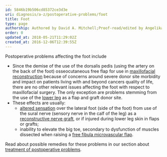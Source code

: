 ```yaml
---
id: 5846b19b506cd85372ce3d3e
uri: diagnosis/a-z/postoperative-problems/foot
title: Foot
type: page
authorship: Authored by David A. Mitchell;Proof-read/edited by Angelika Sebald
order: 0
updated_at: 2018-05-21T11:29:02Z
created_at: 2016-12-06T12:39:55Z
---
```


<p>Postoperative problems affecting the foot include</p>
<ul>
    <li>Since the demise of the use of the dorsalis pedis (using
        the artery on the back of the foot) osseocutaneous free
        flap for use in <a href="/treatment/surgery/reconstruction">maxillofacial reconstruction</a>        because of concerns around severe donor site morbidity
        and impact on patients living with and beyond cancers
        quality of life, there are no other relevant issues affecting
        the foot with respect to maxillofacial surgery. The only
        exception are problems stemming from the use of the
        <a href="/diagnosis/a-z/postoperative-problems/lower-leg">lower leg</a> as a flap and graft donor site.</li>
    <li>These effects are usually:
        <ul>
            <li><a href="/diagnosis/a-z/neuropathies/getting-started">altered sensation</a>                over the lateral foot (side of the foot) from
                use of the sural nerve (sensory nerve in the
                calf of the leg) as a <a href="/treatment/surgery/reconstruction">reconstructive nerve graft</a>,
                or if injured during lower leg skin in flaps
                or grafts;</li>
            <li>inability to elevate the big toe, secondary to dysfunction
                of muscles dissected when raising a <a href="/treatment/surgery/reconstruction">free fibula microvascular flap</a>.</li>
        </ul>
    </li>
</ul>
<aside>
    <p>Read about possible remedies for these problems in our section
        about <a href="/treatment/surgery/postoperative-problems">treatment of postoperative problems</a>.</p>
</aside>
